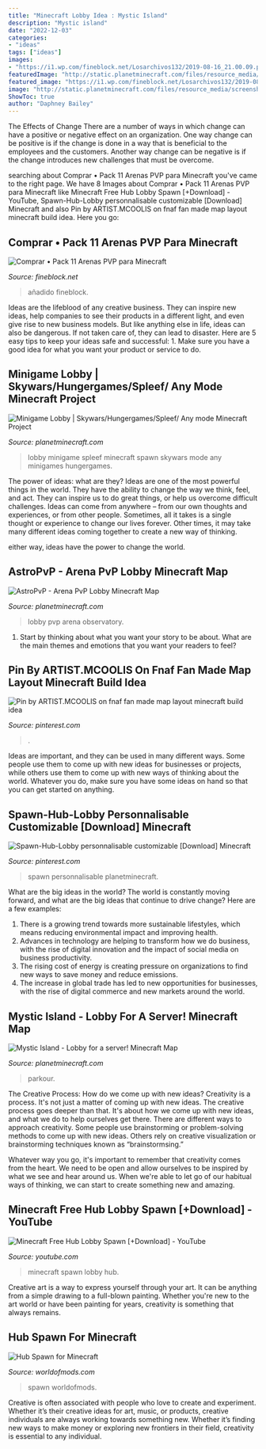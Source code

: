 ```yaml
---
title: "Minecraft Lobby Idea : Mystic Island"
description: "Mystic island"
date: "2022-12-03"
categories:
- "ideas"
tags: ["ideas"]
images:
- "https://i1.wp.com/fineblock.net/Losarchivos132/2019-08-16_21.00.09.png?fit=1073%2C631&amp;ssl=1"
featuredImage: "http://static.planetminecraft.com/files/resource_media/screenshot/1535/minigame9336857_lrg.jpg"
featured_image: "https://i1.wp.com/fineblock.net/Losarchivos132/2019-08-16_21.00.09.png?fit=1073%2C631&amp;ssl=1"
image: "http://static.planetminecraft.com/files/resource_media/screenshot/1535/minigame9336857_lrg.jpg"
ShowToc: true
author: "Daphney Bailey"
---
```



The Effects of Change
There are a number of ways in which change can have a positive or negative effect on an organization. One way change can be positive is if the change is done in a way that is beneficial to the employees and the customers. Another way change can be negative is if the change introduces new challenges that must be overcome.

	

		
searching about Comprar • Pack 11 Arenas PVP para Minecraft you've came to the right page. We have 8 Images about Comprar • Pack 11 Arenas PVP para Minecraft like Minecraft Free Hub Lobby Spawn [+Download] - YouTube, Spawn-Hub-Lobby personnalisable customizable [Download] Minecraft and also Pin by ARTIST.MCOOLIS on fnaf fan made map layout minecraft build idea. Here you go:
		
    
## Comprar • Pack 11 Arenas PVP Para Minecraft

<img loading=lazy src="https://i1.wp.com/fineblock.net/Losarchivos132/2019-08-16_21.00.09.png?fit=1073%2C631&amp;ssl=1" onerror="this.onerror=null;this.src='https://tse1.mm.bing.net/th?id=OIP.zkZ680tUbjD5KOpc_pSKbQHaEW&amp;pid=15.1';" alt="Comprar • Pack 11 Arenas PVP para Minecraft">

_Source: fineblock.net_

>añadido fineblock. 

	

Ideas are the lifeblood of any creative business. They can inspire new ideas, help companies to see their products in a different light, and even give rise to new business models. But like anything else in life, ideas can also be dangerous. If not taken care of, they can lead to disaster. Here are 5 easy tips to keep your ideas safe and successful: 1. Make sure you have a good idea for what you want your product or service to do.

    
## Minigame Lobby | Skywars/Hungergames/Spleef/ Any Mode Minecraft Project

<img loading=lazy src="http://static.planetminecraft.com/files/resource_media/screenshot/1535/minigame9336857_lrg.jpg" onerror="this.onerror=null;this.src='https://tse2.mm.bing.net/th?id=OIP.JRkJ7rKf1zNtXE58De5f0AHaEK&amp;pid=15.1';" alt="Minigame Lobby | Skywars/Hungergames/Spleef/ Any mode Minecraft Project">

_Source: planetminecraft.com_

>lobby minigame spleef minecraft spawn skywars mode any minigames hungergames. 

	

The power of ideas: what are they?
Ideas are one of the most powerful things in the world. They have the ability to change the way we think, feel, and act. They can inspire us to do great things, or help us overcome difficult challenges.
Ideas can come from anywhere – from our own thoughts and experiences, or from other people. Sometimes, all it takes is a single thought or experience to change our lives forever. Other times, it may take many different ideas coming together to create a new way of thinking.

 either way, ideas have the power to change the world.

    
## AstroPvP - Arena PvP Lobby Minecraft Map

<img loading=lazy src="https://static.planetminecraft.com/files/resource_media/screenshot/1633/2016-08-20_21175910463262.png" onerror="this.onerror=null;this.src='https://tse3.mm.bing.net/th?id=OIP.gR7pjSfDyC684HfQzDNvmgHaD6&amp;pid=15.1';" alt="AstroPvP - Arena PvP Lobby Minecraft Map">

_Source: planetminecraft.com_

>lobby pvp arena observatory. 

	

1. Start by thinking about what you want your story to be about. What are the main themes and emotions that you want your readers to feel?

    
## Pin By ARTIST.MCOOLIS On Fnaf Fan Made Map Layout Minecraft Build Idea

<img loading=lazy src="https://i.pinimg.com/736x/d6/c2/4c/d6c24c52e43293e693f2707394cf024b.jpg" onerror="this.onerror=null;this.src='https://tse1.mm.bing.net/th?id=OIP.r82wO3JPNAJgDRYRXvBPwwHaEo&amp;pid=15.1';" alt="Pin by ARTIST.MCOOLIS on fnaf fan made map layout minecraft build idea">

_Source: pinterest.com_

>. 

	

Ideas are important, and they can be used in many different ways. Some people use them to come up with new ideas for businesses or projects, while others use them to come up with new ways of thinking about the world. Whatever you do, make sure you have some ideas on hand so that you can get started on anything.

    
## Spawn-Hub-Lobby Personnalisable Customizable [Download] Minecraft

<img loading=lazy src="https://i.pinimg.com/736x/b0/71/14/b07114dcb7d003f70fa492f5e2784b19.jpg" onerror="this.onerror=null;this.src='https://tse2.mm.bing.net/th?id=OIP.utk_8vKoilOVQJYoXLpUJwHaEJ&amp;pid=15.1';" alt="Spawn-Hub-Lobby personnalisable customizable [Download] Minecraft">

_Source: pinterest.com_

>spawn personnalisable planetminecraft. 

	

What are the big ideas in the world?
The world is constantly moving forward, and what are the big ideas that continue to drive change? Here are a few examples: 
1. There is a growing trend towards more sustainable lifestyles, which means reducing environmental impact and improving health. 
2. Advances in technology are helping to transform how we do business, with the rise of digital innovation and the impact of social media on business productivity. 
3. The rising cost of energy is creating pressure on organizations to find new ways to save money and reduce emissions. 
4. The increase in global trade has led to new opportunities for businesses, with the rise of digital commerce and new markets around the world.

    
## Mystic Island - Lobby For A Server! Minecraft Map

<img loading=lazy src="https://static.planetminecraft.com/files/resource_media/screenshot/1328/2013-07-09_172232_5900278_lrg.jpg" onerror="this.onerror=null;this.src='https://tse2.mm.bing.net/th?id=OIP.Oukq3mW7xUMOSr7xJRqGMAHaEX&amp;pid=15.1';" alt="Mystic Island - Lobby for a server! Minecraft Map">

_Source: planetminecraft.com_

>parkour. 

	

The Creative Process: How do we come up with new ideas?
Creativity is a process. It's not just a matter of coming up with new ideas. The creative process goes deeper than that. It's about how we come up with new ideas, and what we do to help ourselves get there.
There are different ways to approach creativity. Some people use brainstorming or problem-solving methods to come up with new ideas. Others rely on creative visualization or brainstorming techniques known as “brainstormsing.”

Whatever way you go, it's important to remember that creativity comes from the heart. We need to be open and allow ourselves to be inspired by what we see and hear around us. When we're able to let go of our habitual ways of thinking, we can start to create something new and amazing.

    
## Minecraft Free Hub Lobby Spawn [+Download] - YouTube

<img loading=lazy src="https://i.ytimg.com/vi/1WggCkmt9zI/maxresdefault.jpg" onerror="this.onerror=null;this.src='https://tse1.mm.bing.net/th?id=OIP.FA-zX7w5XuEws0yGD8bpmgHaEK&amp;pid=15.1';" alt="Minecraft Free Hub Lobby Spawn [+Download] - YouTube">

_Source: youtube.com_

>minecraft spawn lobby hub. 

	

Creative art is a way to express yourself through your art. It can be anything from a simple drawing to a full-blown painting. Whether you're new to the art world or have been painting for years, creativity is something that always remains.

    
## Hub Spawn For Minecraft

<img loading=lazy src="https://cs2.worldofmods.com/screenshots/f80ce/2015-09/original/0be4b9a8bfa6519c2a1e9eec67b38ab2d9a96778/172538-javaw-2015-09-21-14-52-32-84.jpg" onerror="this.onerror=null;this.src='https://tse4.mm.bing.net/th?id=OIP.johMhWyZRm7FCJHaRxjWgwHaEK&amp;pid=15.1';" alt="Hub Spawn for Minecraft">

_Source: worldofmods.com_

>spawn worldofmods. 

	

Creative is often associated with people who love to create and experiment. Whether it’s their creative ideas for art, music, or products, creative individuals are always working towards something new. Whether it’s finding new ways to make money or exploring new frontiers in their field, creativity is essential to any individual.

